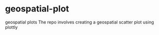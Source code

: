 # geospatial-plot
geospatial  plots
The repo involves creating a geospatial scatter plot using plottly
